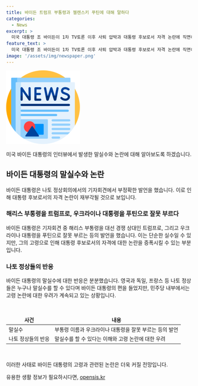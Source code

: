 ```yaml
---
title: 바이든 트럼프 부통령과 젤렌스키 푸틴에 대해 말하다
categories:
  - News
excerpt: >
  미국 대통령 조 바이든이 1차 TV토론 이후 사퇴 압박과 대통령 후보로서 자격 논란에 직면하고 있습니다. 그는 나토 정상회의에서 기자들의 질문에 답하며 전 세계의 이목을 집중시켰지만, 부정확한 발언과 말실수로 인해 논란이 일고 있습니다. 이에도 민주당 내부에서는 그의 선방을 인정하는 목소리도 있지만, 고령에 대한 우려는 계속되고 있습니다.
feature_text: >
  미국 대통령 조 바이든이 1차 TV토론 이후 사퇴 압박과 대통령 후보로서 자격 논란에 직면하고 있습니다. 그는 나토 정상회의에서 기자들의 질문에 답하며 전 세계의 이목을 집중시켰지만, 부정확한 발언과 말실수로 인해 논란이 일고 있습니다. 이에도 민주당 내부에서는 그의 선방을 인정하는 목소리도 있지만, 고령에 대한 우려는 계속되고 있습니다.
image: '/assets/img/newspaper.png'
---
```


<p><img src="/assets/img/newspaper.png" alt="kimp 속보" /></p>

<p>미국 바이든 대통령의 인터뷰에서 발생한 말실수와 논란에 대해 알아보도록 하겠습니다.</p>

<h2 data-ke-size="size26">바이든 대통령의 말실수와 논란</h2>

<p data-ke-size="size16">바이든 대통령은 나토 정상회의에서의 기자회견에서 부정확한 발언을 했습니다. 이로 인해 대통령 후보로서의 자격 논란이 재부각될 것으로 보입니다.</p>

<h3>해리스 부통령을 트럼프로, 우크라이나 대통령을 푸틴으로 잘못 부르다</h3>

<p data-ke-size="size16">바이든 대통령은 기자회견 중 해리스 부통령을 대선 경쟁 상대인 트럼프로, 그리고 우크라이나 대통령을 푸틴으로 잘못 부르는 등의 발언을 했습니다. 이는 단순한 실수일 수 있지만, 그의 고령으로 인해 대통령 후보로서의 자격에 대한 논란을 증폭시킬 수 있는 부분입니다.</p>

<h3>나토 정상들의 반응</h3>

<p data-ke-size="size16">바이든 대통령의 말실수에 대한 반응은 분분했습니다. 영국과 독일, 프랑스 등 나토 정상들은 누구나 말실수를 할 수 있다며 바이든 대통령의 편을 들었지만, 민주당 내부에서는 고령 논란에 대한 우려가 계속되고 있는 상황입니다.</p>

<p data-ke-size="size16">&nbsp;</p>

<table>
    <thead>
        <tr>
            <td style="text-align: center; height: 17px;"><b>사건</b></td>
            <td style="text-align: center; height: 17px;"><b>내용</b></td>
        </tr>
    </thead>
    <tbody>
        <tr>
            <td style="height: 17px;">말실수</td>
            <td style="height: 17px;">부통령 이름과 우크라이나 대통령을 잘못 부르는 등의 발언</td>
        </tr>
        <tr>
            <td style="height: 17px;">나토 정상들의 반응</td>
            <td style="height: 17px;">말실수를 할 수 있다는 이해와 고령 논란에 대한 우려</td>
        </tr>
    </tbody>
</table>

<p data-ke-size="size16">&nbsp;</p>

<p>이러한 사태로 바이든 대통령의 고령과 관련된 논란은 더욱 커질 전망입니다.</p>
유용한 생활 정보가 필요하시다면, <a href="https://opensis.kr" rel="dofollow">opensis.kr</a>



